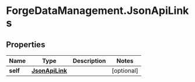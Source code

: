 # ForgeDataManagement.JsonApiLinks

## Properties
Name | Type | Description | Notes
------------ | ------------- | ------------- | -------------
**self** | [**JsonApiLink**](JsonApiLink.md) |  | [optional] 


